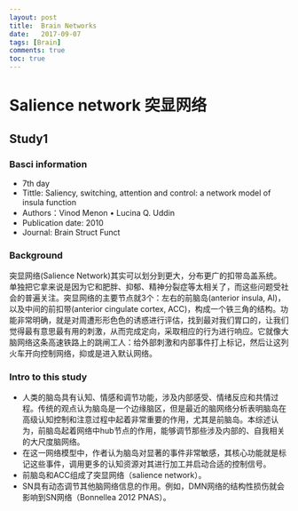 ```yaml
---
layout: post
title:  Brain Networks
date:   2017-09-07
tags: [Brain]
comments: true
toc: true
---
```


# Salience network 突显网络

## Study1

### Basci information
* 7th day
* Tittle: Saliency, switching, attention and control: a network model of insula function
* Authors：Vinod Menon • Lucina Q. Uddin
* Publication date: 2010
* Journal:  Brain Struct Funct

### Background
突显网络(Salience Network)其实可以划分到更大，分布更广的扣带岛盖系统。单独把它拿来说是因为它和肥胖、抑郁、精神分裂症等太相关了，而这些问题受社会的普遍关注。突显网络的主要节点就3个：左右的前脑岛(anterior insula, AI)，以及中间的前扣带(anterior cingulate cortex, ACC)，构成一个铁三角的结构。功能非常明确，就是对周遭形形色色的诱惑进行评估，找到最对我们胃口的，让我们觉得最有意思最有用的刺激，从而完成定向，采取相应的行为进行响应。它就像大脑网络这条高速铁路上的跳闸工人：给外部刺激和内部事件打上标记，然后让这列火车开向控制网络，抑或是进入默认网络。

### Intro to this study
* 人类的脑岛具有认知、情感和调节功能，涉及内部感受、情绪反应和共情过程。传统的观点认为脑岛是一个边缘脑区，但是最近的脑网络分析表明脑岛在高级认知控制和注意过程中起着非常重要的作用，尤其是前脑岛。本综述认为，前脑岛起着网络中hub节点的作用，能够调节那些涉及内部的、自我相关的大尺度脑网络。
* 在这一网络模型中，作者认为脑岛对显著的事件非常敏感，其核心功能就是标记这些事件，调用更多的认知资源对其进行加工并启动合适的控制信号。
* 前脑岛和ACC组成了突显网络（salience network）。
* SN具有动态调节其他脑网络信息的作用。例如，DMN网络的结构性损伤就会影响到SN网络（Bonnellea 2012 PNAS）。
